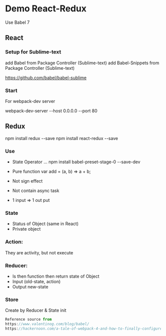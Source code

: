 # Demo React-Redux
Use Babel 7

## React
### Setup for Sublime-text
add Babel from Package Controller (Sublime-text)
add Babel-Snippets from Package Controller (Sublime-text)

https://github.com/babel/babel-sublime

### Start
For webpack-dev server

webpack-dev-server --host 0.0.0.0 --port 80

## Redux

npm install redux --save
npm install react-redux --save

### Use
- State Operator ...
npm install babel-preset-stage-0 --save-dev

- Pure function
var add =  (a, b) => a + b;

- Not sign effect
- Not contain async task
- 1 input => 1 out put

### State
- Status of Object (same in React)
- Private object

### Action:
They are activity, but not execute

### Reducer:
- Is then function then return state of Object
- Input (old-state, action)
- Output new-state

### Store
Create by Reducer & State init



```js
Reference source from
https://www.valentinog.com/blog/babel/
https://hackernoon.com/a-tale-of-webpack-4-and-how-to-finally-configure-it-in-the-right-way-4e94c8e7e5c1
```